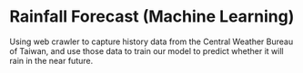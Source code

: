 # Rainfall Forecast (Machine Learning)
Using web crawler to capture history data from the Central Weather Bureau of Taiwan, and use those data to train our model to predict whether it will rain in the near future.
